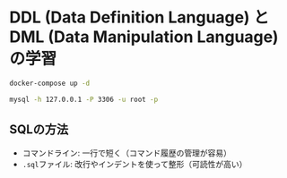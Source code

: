 # DDL (Data Definition Language) と DML (Data Manipulation Language) の学習

```bash
docker-compose up -d
```

```bash
mysql -h 127.0.0.1 -P 3306 -u root -p
```

## SQLの方法
- コマンドライン: 一行で短く（コマンド履歴の管理が容易）
- `.sql`ファイル: 改行やインデントを使って整形（可読性が高い）
